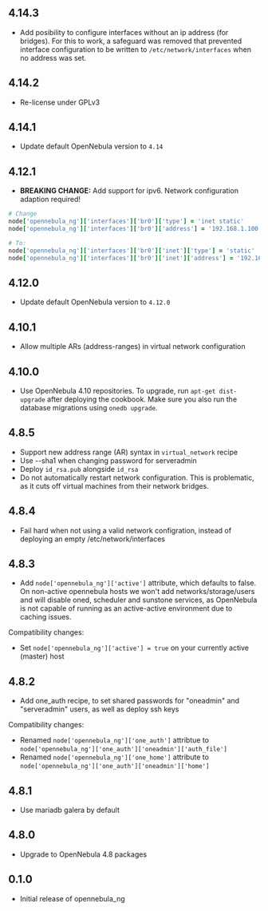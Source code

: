 4.14.3
------

- Add posibility to configure interfaces without an ip address (for bridges).
  For this to work, a safeguard was removed that prevented interface configuration to be written to
  `/etc/network/interfaces` when no address was set.

4.14.2
------

- Re-license under GPLv3

4.14.1
------

- Update default OpenNebula version to `4.14`

4.12.1
------

- **BREAKING CHANGE:** Add support for ipv6. Network configuration adaption required!

```ruby
# Change
node['opennebula_ng']['interfaces']['br0']['type'] = 'inet static'
node['opennebula_ng']['interfaces']['br0']['address'] = '192.168.1.100'

# To:
node['opennebula_ng']['interfaces']['br0']['inet']['type'] = 'static'
node['opennebula_ng']['interfaces']['br0']['inet']['address'] = '192.168.1.100'
```

4.12.0
------

- Update default OpenNebula version to `4.12.0`

4.10.1
------

- Allow multiple ARs (address-ranges) in virtual network configuration

4.10.0
------

- Use OpenNebula 4.10 repositories. To upgrade, run `apt-get dist-upgrade` after deploying the
  cookbook. Make sure you also run the database migrations using `onedb upgrade`.

4.8.5
-----

- Support new address range (AR) syntax in `virtual_network` recipe
- Use --sha1 when changing password for serveradmin
- Deploy `id_rsa.pub` alongside `id_rsa`
- Do not automatically restart network configuration. This is problematic, as it cuts off virtual
  machines from their network bridges.

4.8.4
-----

- Fail hard when not using a valid network configration, instead of deploying an empty
  /etc/network/interfaces

4.8.3
-----

- Add `node['opennebula_ng']['active']` attribute, which defaults to false. On non-active opennebula
  hosts we won't add networks/storage/users and will disable oned, scheduler and sunstone services,
  as OpenNebula is not capable of running as an active-active environment due to caching issues.

Compatibility changes:
- Set `node['opennebula_ng']['active'] = true` on your currently active (master) host

4.8.2
-----

- Add one\_auth recipe, to set shared passwords for "oneadmin" and "serveradmin" users, as well as
  deploy ssh keys

Compatibility changes:
- Renamed `node['opennebula_ng']['one_auth']` attribtue to `node['opennebula_ng']['one_auth']['oneadmin']['auth_file']`
- Renamed `node['opennebula_ng']['one_home']` attribute to `node['opennebula_ng']['one_auth']['oneadmin']['home']`

4.8.1
-----

- Use mariadb galera by default

4.8.0
-----

- Upgrade to OpenNebula 4.8 packages

0.1.0
-----

- Initial release of opennebula\_ng
